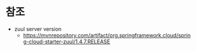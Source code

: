 # 참조
- zuul server version
  - https://mvnrepository.com/artifact/org.springframework.cloud/spring-cloud-starter-zuul/1.4.7.RELEASE
